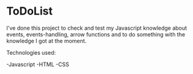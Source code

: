 # ToDoList
I've done this project to check and test my Javascript knowledge about events, events-handling, arrow functions and to do something with the knowledge I got at the moment.

Technologies used:

-Javascript
-HTML
-CSS
